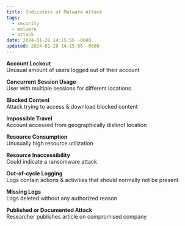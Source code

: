 ```yaml
---
title: Indicators of Malware Attack
tags:
  - security
  - malware
  - attack
date: 2024-01-28 14:15:56 -0600
updated: 2024-01-28 14:15:56 -0600
---
```


**Account Lockout**  
Unusual amount of users logged out of their account  

**Concurrent Session Usage**  
User with multiple sessions for different locations  

**Blocked Content**  
Attack trying to access & download blocked content  

**Impossible Travel**  
Account accessed from geographically distinct location  

**Resource Consumption**  
Unusually high resource utilization

**Resource Inaccessibility**  
Could indicate a ransomware attack  

**Out-of-cycle Logging**  
Logs contain actions & activities that should normally not be present  

**Missing Logs**  
Logs deleted without any authorized reason  

**Published or Documented Attack**  
Researcher publishes article on compromised company

